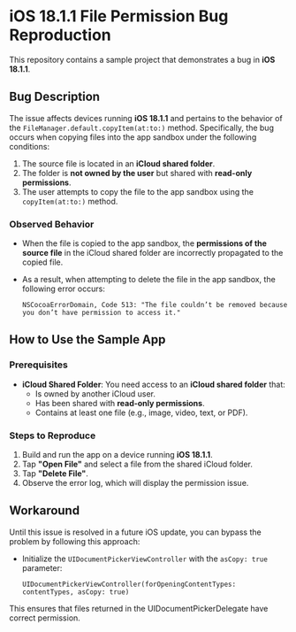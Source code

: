# iOS 18.1.1 File Permission Bug Reproduction

This repository contains a sample project that demonstrates a bug in **iOS 18.1.1**. 

## Bug Description

The issue affects devices running **iOS 18.1.1** and pertains to the behavior of the `FileManager.default.copyItem(at:to:)` method. Specifically, the bug occurs when copying files into the app sandbox under the following conditions:

1. The source file is located in an **iCloud shared folder**.
2. The folder is **not owned by the user** but shared with **read-only permissions**.
3. The user attempts to copy the file to the app sandbox using the `copyItem(at:to:)` method.

### Observed Behavior
- When the file is copied to the app sandbox, the **permissions of the source file** in the iCloud shared folder are incorrectly propagated to the copied file.
- As a result, when attempting to delete the file in the app sandbox, the following error occurs:

  `NSCocoaErrorDomain, Code 513: "The file couldn’t be removed because you don’t have permission to access it."`

## How to Use the Sample App

### Prerequisites

- **iCloud Shared Folder**: You need access to an **iCloud shared folder** that:
  - Is owned by another iCloud user.
  - Has been shared with **read-only permissions**.
  - Contains at least one file (e.g., image, video, text, or PDF).

### Steps to Reproduce

1. Build and run the app on a device running **iOS 18.1.1**.
2. Tap **"Open File"** and select a file from the shared iCloud folder.
3. Tap **"Delete File"**.
4. Observe the error log, which will display the permission issue.

## Workaround

Until this issue is resolved in a future iOS update, you can bypass the problem by following this approach:

- Initialize the `UIDocumentPickerViewController` with the `asCopy: true` parameter:

  `UIDocumentPickerViewController(forOpeningContentTypes: contentTypes, asCopy: true)`

This ensures that files returned in the UIDocumentPickerDelegate have correct permission.
